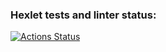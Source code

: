 ### Hexlet tests and linter status:
[![Actions Status](https://github.com/SKDmitrich/frontend-project-lvl1/workflows/hexlet-check/badge.svg)](https://github.com/SKDmitrich/frontend-project-lvl1/actions)